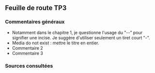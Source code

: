 ## Feuille de route TP3

### Commentaires généraux
* Notamment dans le chapitre 1, je questionne l'usage du "--" pour signifier une incise. Je suggère d'utiliser seulement un tiret court "-".
* Media do not exist : mettre le titre en entier.
* Commentaire 2
* Commentaire 3
### Sources consultées
